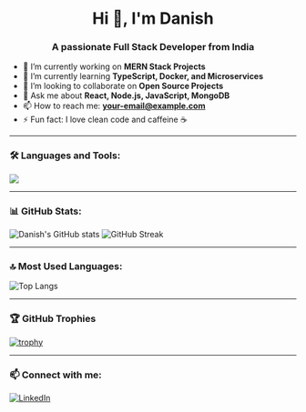 <h1 align="center">Hi 👋, I'm Danish</h1>
<h3 align="center">A passionate Full Stack Developer from India</h3>

- 🔭 I’m currently working on **MERN Stack Projects**
- 🌱 I’m currently learning **TypeScript, Docker, and Microservices**
- 👯 I’m looking to collaborate on **Open Source Projects**
- 💬 Ask me about **React, Node.js, JavaScript, MongoDB**
- 📫 How to reach me: **your-email@example.com**
- ⚡ Fun fact: I love clean code and caffeine ☕

---

### 🛠️ Languages and Tools:

<p align="left">
  <img src="https://skillicons.dev/icons?i=html,css,js,ts,react,nodejs,express,mongodb,git,github,docker,figma" />
</p>

---

### 📊 GitHub Stats:

<p align="left">
  <img src="https://github-readme-stats.vercel.app/api?username=Danishdbu&show_icons=true&theme=github_dark" alt="Danish's GitHub stats" />
  <img src="https://github-readme-streak-stats.herokuapp.com/?user=Danishdbu&theme=github-dark" alt="GitHub Streak" />
</p>

---

### 🔝 Most Used Languages:

![Top Langs](https://github-readme-stats.vercel.app/api/top-langs/?username=Danishdbu&layout=compact&theme=github_dark)

---

### 🏆 GitHub Trophies

[![trophy](https://github-profile-trophy.vercel.app/?username=Danishdbu&theme=darkhub)](https://github.com/Danishdbu)

---

### 📫 Connect with me:

[![LinkedIn](https://img.shields.io/badge/LinkedIn-blue?logo=linkedin&style=for-the-badge)](https://www.linkedin.com/in/your-link)

